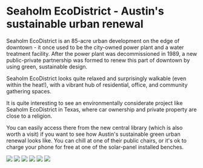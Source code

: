 
# Seaholm EcoDistrict - Austin's sustainable urban renewal

Seaholm EcoDistrict is an 85-acre urban development on the edge of downtown - it once used to be the city-owned power plant and a water treatment facility. After the power plant was decommissioned in 1989, a new public-private partnership was formed to renew this part of downtown by using green, sustainable design.

Seaholm EcoDistrict looks quite relaxed and surprisingly walkable (even within the heat!), with a vibrant hub of residential, office, and community gathering spaces.

It is quite interesting to see an environmentally considerate project like Seaholm EcoDistrict in Texas, where car ownership and private property are close to a religion.

You can easily access there from the new central library (which is also worth a visit) if you want to see how Austin's sustainable green urban renewal looks like. You can chill at one of their public chairs, or it's ok to charge your phone for free at one of the solar-panel installed benches.  

![](Seaholm01.jpg)
![](Seaholm02.jpg)
![](Seaholm03.jpg)
![](Seaholm04.jpg)
![](Seaholm05.jpg)
![](Seaholm06.jpg)
